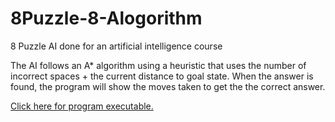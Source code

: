 # 8Puzzle-8-Alogorithm

8 Puzzle AI done for an artificial intelligence course

The AI follows an A* algorithm using a heuristic that uses the number of incorrect spaces + the current distance to goal state. When the answer is found, the program will show the moves taken to get the the correct answer.

[Click here for program executable.](out/artifacts/8Puzzle_jar)
